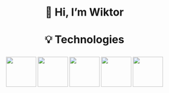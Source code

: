 
# <p align="center">👋 Hi, I’m Wiktor</p>
  
# <p align="center">💡 Technologies</p>

<p align="center"><img witdh="80" height="80" src="https://upload.wikimedia.org/wikipedia/commons/thumb/3/38/HTML5_Badge.svg/1024px-HTML5_Badge.svg.png"> <img witdh="80" height="80" src="https://camo.githubusercontent.com/119b29ca4b9d31cf3969a94eb57fcfbbea0879b493c09c89dc6d4b7fb9e0dc37/68747470733a2f2f63646e2e776f726c64766563746f726c6f676f2e636f6d2f6c6f676f732f6373732d332e737667"> <img witdh="80" height="80" src="https://upload.wikimedia.org/wikipedia/commons/6/6a/JavaScript-logo.png"> <img witdh="80" height="80" src="https://upload.wikimedia.org/wikipedia/commons/thumb/9/96/Sass_Logo_Color.svg/1200px-Sass_Logo_Color.svg.png"> <img witdh="80" height="80" src="https://avatars.githubusercontent.com/u/18133?s=200&v=4"> </p>
